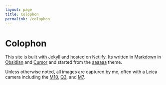 ```yaml
---
layout: page
title: Colophon
permalink: /colophon
---
```


# Colophon

This site is built with [Jekyll](https://jekyllrb.com/) and hosted on [Netlify](https://www.netlify.com/). Its written in [Markdown](https://www.markdownguide.org/) in [Obsidian](https://obsidian.md/) and [Cursor](https://www.cursor.com/) and started from the [aaaaaa](https://mmistakes.github.io/minimal-mistakes/) theme.

Unless otherwise noted, all images are captured by me, often with a Leica camera including the [M10](https://www.leica-camera.com/en/product/m10-rangefinder-camera), [Q3](https://www.leica-camera.com/en/product/q3-compact-mirrorless-camera), and [M7](https://www.leica-camera.com/en/product/m7-rangefinder-camera).

